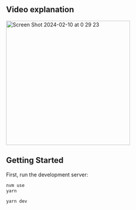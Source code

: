 ## Video explanation
<a href="https://www.instagram.com/p/C3IaH0hvKcJ/" _target="blank"><img width="338" alt="Screen Shot 2024-02-10 at 0 29 23" src="https://github.com/apurbalal/heyitsapu/assets/9425881/955bd3a7-77ea-44dd-a43b-5545662c6080"></a>


## Getting Started

First, run the development server:

```bash
nvm use
yarn

yarn dev
```
